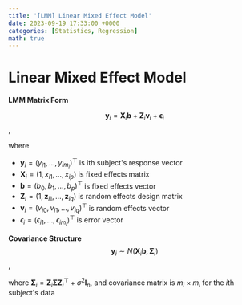 ```yaml
---
title: '[LMM] Linear Mixed Effect Model'
date: 2023-09-19 17:33:00 +0000
categories: [Statistics, Regression]
math: true
---
```


# Linear Mixed Effect Model
**LMM Matrix Form**

$$\mathbf{y}_i = \mathbf{X}_i\mathbf{b} + \mathbf{Z}_{i}\mathbf{v}_{i} + \mathbf{\epsilon}_i$$,

where 
- $\mathbf{y}_i = (y_{i1}, \ldots, y_{im_i})^{\top}$ is ith subject's response vector
- $\mathbf{X}_i = (1, x_{i1}, \ldots, x_{ip})$ is fixed effects matrix
- $\mathbf{b} = (b_0, b_1, \ldots, b_p)^{\top}$ is fixed effects vector
- $\mathbf{Z}_i = (1, \mathbf{z}_{i1}, \ldots, \mathbf{z}_{iq})$ is random effects design matrix
- $\mathbf{v}_{i} = (v_{i0}, v_{i1}, \ldots, v_{iq})^{\top}$ is random effects vector
- $\epsilon_i = (\epsilon_{i1}, \ldots, \epsilon_{im_i})^{\top}$ is error vector

**Covariance Structure**
$$\mathbf{y}_{i} \sim N(\mathbf{X}_{i}\mathbf{b}, \mathbf{\Sigma}_i)$$,

where $\mathbf{\Sigma}_i = \mathbf{Z}_{i}\mathbf{\Sigma}\mathbf{Z}_{i}^{\top} + \sigma^2\mathbf{I}_n$, and covariance matrix is $m_i \times m_i$ for the $i$th subject's data
